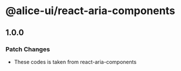 # @alice-ui/react-aria-components

## 1.0.0

### Patch Changes

- These codes is taken from react-aria-components
